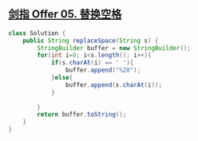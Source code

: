 ## [剑指 Offer 05. 替换空格](https://leetcode-cn.com/problems/ti-huan-kong-ge-lcof/)

```java
class Solution {
    public String replaceSpace(String s) {
        StringBuilder buffer = new StringBuilder();
        for(int i=0; i<s.length(); i++){
            if(s.charAt(i) == ' '){
                buffer.append("%20");
            }else{
                buffer.append(s.charAt(i));
            }
           
        }
        return buffer.toString();
    }
}
```

